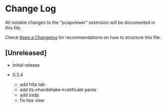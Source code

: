 # Change Log

All notable changes to the "pcapviewer" extension will be documented in this file.

Check [Keep a Changelog](http://keepachangelog.com/) for recommendations on how to structure this file.

## [Unreleased]

- Initial release

- 0.3.4
  * add http tab
  * add tls->handshake->cetificate parse
  * add ssdp 
  * fix hex view